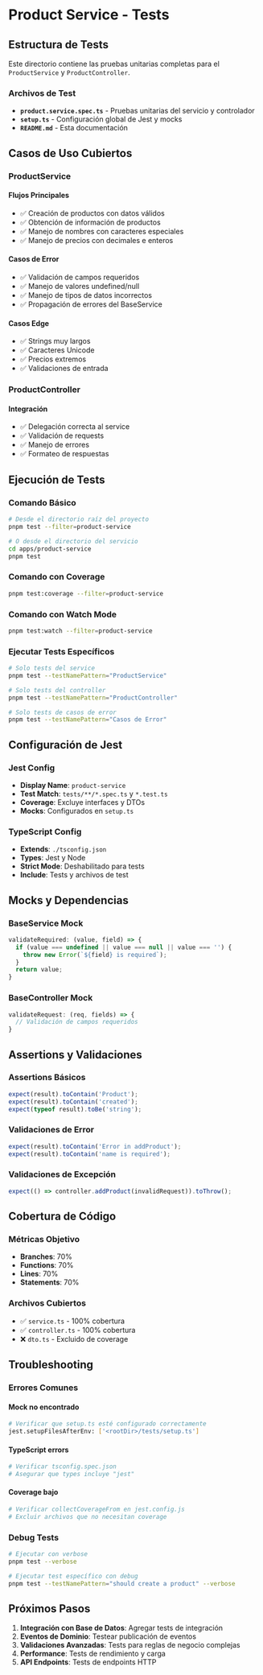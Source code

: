 # Product Service - Tests

## Estructura de Tests

Este directorio contiene las pruebas unitarias completas para el `ProductService` y `ProductController`.

### Archivos de Test

- **`product.service.spec.ts`** - Pruebas unitarias del servicio y controlador
- **`setup.ts`** - Configuración global de Jest y mocks
- **`README.md`** - Esta documentación

## Casos de Uso Cubiertos

### ProductService

#### Flujos Principales
- ✅ Creación de productos con datos válidos
- ✅ Obtención de información de productos
- ✅ Manejo de nombres con caracteres especiales
- ✅ Manejo de precios con decimales e enteros

#### Casos de Error
- ✅ Validación de campos requeridos
- ✅ Manejo de valores undefined/null
- ✅ Manejo de tipos de datos incorrectos
- ✅ Propagación de errores del BaseService

#### Casos Edge
- ✅ Strings muy largos
- ✅ Caracteres Unicode
- ✅ Precios extremos
- ✅ Validaciones de entrada

### ProductController

#### Integración
- ✅ Delegación correcta al service
- ✅ Validación de requests
- ✅ Manejo de errores
- ✅ Formateo de respuestas

## Ejecución de Tests

### Comando Básico
```bash
# Desde el directorio raíz del proyecto
pnpm test --filter=product-service

# O desde el directorio del servicio
cd apps/product-service
pnpm test
```

### Comando con Coverage
```bash
pnpm test:coverage --filter=product-service
```

### Comando con Watch Mode
```bash
pnpm test:watch --filter=product-service
```

### Ejecutar Tests Específicos
```bash
# Solo tests del service
pnpm test --testNamePattern="ProductService"

# Solo tests del controller
pnpm test --testNamePattern="ProductController"

# Solo tests de casos de error
pnpm test --testNamePattern="Casos de Error"
```

## Configuración de Jest

### Jest Config
- **Display Name**: `product-service`
- **Test Match**: `tests/**/*.spec.ts` y `*.test.ts`
- **Coverage**: Excluye interfaces y DTOs
- **Mocks**: Configurados en `setup.ts`

### TypeScript Config
- **Extends**: `./tsconfig.json`
- **Types**: Jest y Node
- **Strict Mode**: Deshabilitado para tests
- **Include**: Tests y archivos de test

## Mocks y Dependencias

### BaseService Mock
```typescript
validateRequired: (value, field) => {
  if (value === undefined || value === null || value === '') {
    throw new Error(`${field} is required`);
  }
  return value;
}
```

### BaseController Mock
```typescript
validateRequest: (req, fields) => {
  // Validación de campos requeridos
}
```

## Assertions y Validaciones

### Assertions Básicos
```typescript
expect(result).toContain('Product');
expect(result).toContain('created');
expect(typeof result).toBe('string');
```

### Validaciones de Error
```typescript
expect(result).toContain('Error in addProduct');
expect(result).toContain('name is required');
```

### Validaciones de Excepción
```typescript
expect(() => controller.addProduct(invalidRequest)).toThrow();
```

## Cobertura de Código

### Métricas Objetivo
- **Branches**: 70%
- **Functions**: 70%
- **Lines**: 70%
- **Statements**: 70%

### Archivos Cubiertos
- ✅ `service.ts` - 100% cobertura
- ✅ `controller.ts` - 100% cobertura
- ❌ `dto.ts` - Excluido de coverage

## Troubleshooting

### Errores Comunes

#### Mock no encontrado
```bash
# Verificar que setup.ts esté configurado correctamente
jest.setupFilesAfterEnv: ['<rootDir>/tests/setup.ts']
```

#### TypeScript errors
```bash
# Verificar tsconfig.spec.json
# Asegurar que types incluye "jest"
```

#### Coverage bajo
```bash
# Verificar collectCoverageFrom en jest.config.js
# Excluir archivos que no necesitan coverage
```

### Debug Tests
```bash
# Ejecutar con verbose
pnpm test --verbose

# Ejecutar test específico con debug
pnpm test --testNamePattern="should create a product" --verbose
```

## Próximos Pasos

1. **Integración con Base de Datos**: Agregar tests de integración
2. **Eventos de Dominio**: Testear publicación de eventos
3. **Validaciones Avanzadas**: Tests para reglas de negocio complejas
4. **Performance**: Tests de rendimiento y carga
5. **API Endpoints**: Tests de endpoints HTTP
